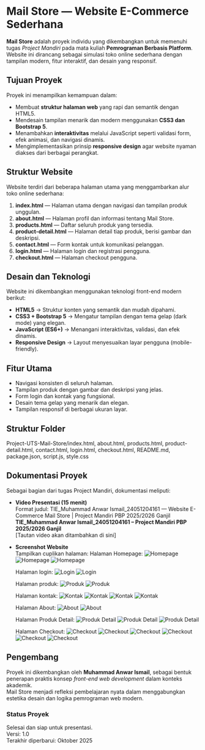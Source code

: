 # Mail Store — Website E-Commerce Sederhana

**Mail Store** adalah proyek individu yang dikembangkan untuk memenuhi tugas *Project Mandiri* pada mata kuliah **Pemrograman Berbasis Platform**.  
Website ini dirancang sebagai simulasi toko online sederhana dengan tampilan modern, fitur interaktif, dan desain yang responsif.

## Tujuan Proyek

Proyek ini menampilkan kemampuan dalam:
- Membuat **struktur halaman web** yang rapi dan semantik dengan HTML5.  
- Mendesain tampilan menarik dan modern menggunakan **CSS3 dan Bootstrap 5**.  
- Menambahkan **interaktivitas** melalui JavaScript seperti validasi form, efek animasi, dan navigasi dinamis.  
- Mengimplementasikan prinsip **responsive design** agar website nyaman diakses dari berbagai perangkat.

## Struktur Website

Website terdiri dari beberapa halaman utama yang menggambarkan alur toko online sederhana:

1. **index.html** — Halaman utama dengan navigasi dan tampilan produk unggulan.  
2. **about.html** — Halaman profil dan informasi tentang Mail Store.  
3. **products.html** — Daftar seluruh produk yang tersedia.  
4. **product-detail.html** — Halaman detail tiap produk, berisi gambar dan deskripsi.  
5. **contact.html** — Form kontak untuk komunikasi pelanggan.  
6. **login.html** — Halaman login dan registrasi pengguna.
7. **checkout.html** — Halaman checkout pengguna.

## Desain dan Teknologi

Website ini dikembangkan menggunakan teknologi front-end modern berikut:

- **HTML5** → Struktur konten yang semantik dan mudah dipahami.  
- **CSS3 + Bootstrap 5** → Mengatur tampilan dengan tema gelap (dark mode) yang elegan.  
- **JavaScript (ES6+)** → Menangani interaktivitas, validasi, dan efek dinamis.  
- **Responsive Design** → Layout menyesuaikan layar pengguna (mobile-friendly).

## Fitur Utama

- Navigasi konsisten di seluruh halaman.  
- Tampilan produk dengan gambar dan deskripsi yang jelas.  
- Form login dan kontak yang fungsional.  
- Desain tema gelap yang menarik dan elegan.  
- Tampilan responsif di berbagai ukuran layar.

## Struktur Folder

Project-UTS-Mail-Store/index.html, about.html, products.html, product-detail.html, contact.html, login.html, checkout.html, README.md, package.json, script.js, style.css

## Dokumentasi Proyek

Sebagai bagian dari tugas Project Mandiri, dokumentasi meliputi:

- **Video Presentasi (15 menit)**  
  Format judul:  TIE_Muhammad Anwar Ismail_24051204161 — Website E-Commerce Mail Store | Project Mandiri PBP 2025/2026 Ganjil
  **TIE_Muhammad Anwar Ismail_24051204161 – Project Mandiri PBP 2025/2026 Ganjil**  
  [Tautan video akan ditambahkan di sini]

- **Screenshot Website**  
  Tampilkan cuplikan halaman:
  Halaman Homepage:
  ![Homepage](assets/img/screenshot-home1.png)
  ![Homepage](assets/img/screenshot-home2.png)
  ![Homepage](assets/img/screenshot-home3.png)

  Halaman login:
  ![Login](assets/img/screenshot-login.png)
  ![Login](assets/img/screenshot-register.png)

  Halaman produk:
  ![Produk](assets/img/screenshot-product1.png)
  ![Produk](assets/img/screenshot-product2.png)

  Halaman kontak:
  ![Kontak](assets/img/screenshot-kontak1.png)
  ![Kontak](assets/img/screenshot-kontak2.png)
  ![Kontak](assets/img/screenshot-kontak3.png)
  ![Kontak](assets/img/screenshot-kontak4.png)
    
  Halaman About:
  ![About](assets/img/screenshot-about1.png)
  ![About](assets/img/screenshot-about2.png)

  Halaman Produk Detail:
  ![Produk Detail](assets/img/screenshot-produk-detail1.png)
  ![Produk Detail](assets/img/screenshot-produk-detail2.png)
  ![Produk Detail](assets/img/screenshot-produk-detail3.png)

  Halaman Checkout:
  ![Checkout](assets/img/checkout1.png)
  ![Checkout](assets/img/checkout2.png)
  ![Checkout](assets/img/checkout3.png)
  ![Checkout](assets/img/checkout4.png)
  ![Checkout](assets/img/checkout5.png)
  ![Checkout](assets/img/checkout6.png)

## Pengembang

Proyek ini dikembangkan oleh **Muhammad Anwar Ismail**, sebagai bentuk penerapan praktis konsep *front-end web development* dalam konteks akademik.  
Mail Store menjadi refleksi pembelajaran nyata dalam menggabungkan estetika desain dan logika pemrograman web modern.

### Status Proyek
Selesai dan siap untuk presentasi.  
Versi: 1.0  
Terakhir diperbarui: Oktober 2025  
